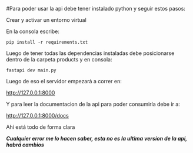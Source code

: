 #Para poder usar la api debe tener instalado python y seguir estos pasos:


Crear y activar un entorno virtual





En la consola escribe:


`pip install -r requirements.txt`





Luego de tener todas las dependencias instaladas debe posicionarse dentro de la carpeta products y en consola:


`fastapi dev main.py`





Luego de eso el servidor empezará a correr en:





http://127.0.0.1:8000





Y para leer la documentacion de la api para poder consumirla debe ir a:





http://127.0.0.1:8000/docs





Ahí está todo de forma clara





***Cualquier error me lo hacen saber, esta no es la ultima version de la api, habrá cambios***
